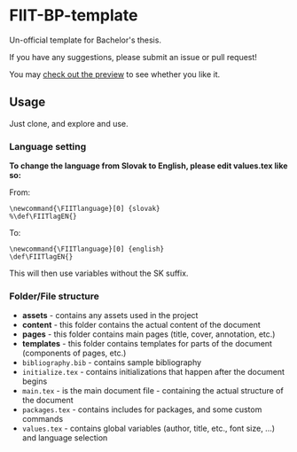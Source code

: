 # FIIT-BP-template

Un-official template for Bachelor's thesis.

If you have any suggestions, please submit an issue or pull request!

You may [check out the preview](preview.pdf) to see whether you like it.

## Usage

Just clone, and explore and use.

### Language setting

__To change the language from Slovak to English, please edit values.tex like so:__

From:
```
\newcommand{\FIITlanguage}[0] {slovak}
%\def\FIITlagEN{}
```

To:
```
\newcommand{\FIITlanguage}[0] {english}
\def\FIITlagEN{}
```

This will then use variables without the SK suffix.


### Folder/File structure

- __assets__ - contains any assets used in the project
- __content__ - this folder contains the actual content of the document
- __pages__ - this folder contains main pages (title, cover, annotation, etc.)
- __templates__ - this folder contains templates for parts of the document (components of pages, etc.)
- `bibliography.bib` - contains sample bibliography
- `initialize.tex` - contains initializations that happen after the document begins
- `main.tex` - is the main document file - containing the actual structure of the document
- `packages.tex` - contains includes for packages, and some custom commands
- `values.tex` - contains global variables (author, title, etc., font size, ...) and language selection
